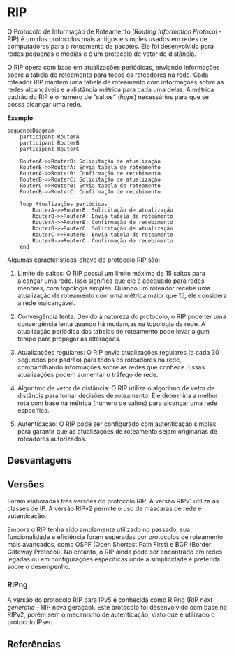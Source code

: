 

# RIP


O Protocolo de Informação de Roteamento (*Routing Information Protocol* - RIP) é um dos protocolos mais antigos e simples usados em redes de computadores para o roteamento de pacotes. Ele foi desenvolvido para redes pequenas e médias e é um protocolo de vetor de distância.

O RIP opera com base em atualizações periódicas, enviando informações sobre a tabela de roteamento para todos os roteadores na rede. Cada roteador RIP mantém uma tabela de roteamento com informações sobre as redes alcançáveis e a distância métrica para cada uma delas. A métrica padrão do RIP é o número de "saltos" (*hops*) necessários para que se possa alcançar uma rede.

**Exemplo**  


```mermaid
sequenceDiagram
    participant RouterA
    participant RouterB
    participant RouterC

    RouterA->>RouterB: Solicitação de atualização
    RouterB->>RouterA: Envia tabela de roteamento
    RouterA->>RouterB: Confirmação de recebimento
    RouterB->>RouterC: Solicitação de atualização
    RouterC->>RouterB: Envia tabela de roteamento
    RouterB->>RouterC: Confirmação de recebimento

    loop Atualizações periódicas
        RouterA->>RouterB: Solicitação de atualização
        RouterB->>RouterA: Envia tabela de roteamento
        RouterA->>RouterB: Confirmação de recebimento
        RouterB->>RouterC: Solicitação de atualização
        RouterC->>RouterB: Envia tabela de roteamento
        RouterB->>RouterC: Confirmação de recebimento
    end

```


Algumas características-chave do protocolo RIP são:

1. Limite de saltos: O RIP possui um limite máximo de 15 saltos para alcançar uma rede. Isso significa que ele é adequado para redes menores, com topologia simples. Quando um roteador recebe uma atualização de roteamento com uma métrica maior que 15, ele considera a rede inalcançável.

2. Convergência lenta: Devido à natureza do protocolo, o RIP pode ter uma convergência lenta quando há mudanças na topologia da rede. A atualização periódica das tabelas de roteamento pode levar algum tempo para propagar as alterações.

3. Atualizações regulares: O RIP envia atualizações regulares (a cada 30 segundos por padrão) para todos os roteadores na rede, compartilhando informações sobre as redes que conhece. Essas atualizações podem aumentar o tráfego de rede.

4. Algoritmo de vetor de distância: O RIP utiliza o algoritmo de vetor de distância para tomar decisões de roteamento. Ele determina a melhor rota com base na métrica (número de saltos) para alcançar uma rede específica.

5. Autenticação: O RIP pode ser configurado com autenticação simples para garantir que as atualizações de roteamento sejam originárias de roteadores autorizados.



## Desvantagens
<Bib bib='torres_2009_book' page='434'/>

## Versões

Foram elaboradas três versões do protocolo RIP. A versão RIPv1 utiliza as classes de IP. A versão RIPv2 permite o uso de máscaras de rede e autenticação.

Embora o RIP tenha sido amplamente utilizado no passado, sua funcionalidade e eficiência foram superadas por protocolos de roteamento mais avançados, como OSPF (Open Shortest Path First) e BGP (Border Gateway Protocol). No entanto, o RIP ainda pode ser encontrado em redes legadas ou em configurações específicas onde a simplicidade é preferida sobre o desempenho.

### RIPng

A versão do protocolo RIP para IPv5 é conhecida como RIPng (RIP *next generatio* - RIP nova geração). Este protocolo foi desenvolvido com base no RIPv2, porém sem o mecanismo de autenticação, visto que é utilizado o protocolo IPsec.

## Referências

<Bib bib='torres_2009_book' type='abnt'/><br/>